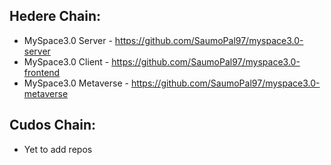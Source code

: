 ## Hedere Chain:
- MySpace3.0 Server - https://github.com/SaumoPal97/myspace3.0-server
- MySpace3.0 Client - https://github.com/SaumoPal97/myspace3.0-frontend
- MySpace3.0 Metaverse - https://github.com/SaumoPal97/myspace3.0-metaverse


## Cudos Chain:
- Yet to add repos
